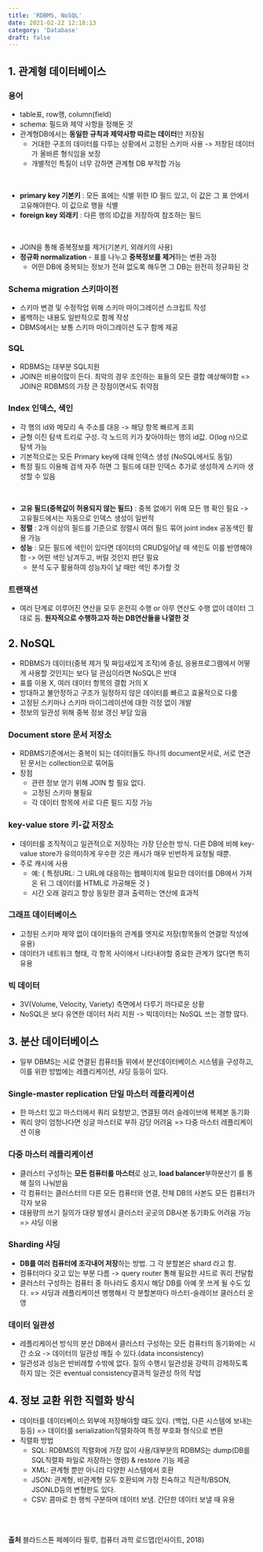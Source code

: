 ```yaml
---
title: 'RDBMS, NoSQL'
date: 2021-02-22 12:18:13
category: 'Database'
draft: false
---
```


<p>

## 1. 관계형 데이터베이스

### 용어
- table표, row행, column(field)
- schema: 필드와 제약 사항을 정해둔 것
- 관계형DB에서는 **동일한 규칙과 제약사항 따르는 데이터**만 저장됨 
  - 거대한 구조의 데이터를 다루는 상황에서 고정된 스키마 사용 -> 저장된 데이터가 올바른 형식임을 보장 
  - 개별적인 특질이 너무 강하면 관계형 DB 부적합 가능
  
<br />

- **primary key 기본키** : 모든 표에는 식별 위한 ID 필드 있고, 이 값은 그 표 안에서 고유해야한다. 이 값으로 행을 식별
- **foreign key 외래키** : 다른 행의 ID값을 저장하여 참조하는 필드
  
<br />

- JOIN을 통해 중복정보를 제거(기본키, 외래키의 사용)
- **정규화 normalization** - 표를 나누고 **중복정보를 제거**하는 변환 과정
  - 어떤 DB에 중복되는 정보가 전혀 없도록 해두면 그 DB는 완전히 정규화된 것

### Schema migration 스키마이전
- 스키마 변경 및 수정작업 위해 스키마 마이그레이션 스크립트 작성
- 롤백하는 내용도 일반적으로 함께 작성
- DBMS에서는 보통 스키마 마이그레이션 도구 함께 제공

### SQL
- RDBMS는 대부분 SQL지원
- JOIN은 비용이많이 든다. 최악의 경우 조인하는 표들의 모든 결합 예상해야함 => JOIN은 RDBMS의 가장 큰 장점이면서도 취약점

### Index 인덱스, 색인
- 각 행의 id와 메모리 속 주소를 대응 -> 해당 항목 빠르게 조회
- 균형 이진 탐색 트리로 구성. 각 노드의 키가 찾아야하는 행의 id값. O(log n)으로 탐색 가능
- 기본적으로는 모든 Primary key에 대해 인덱스 생성 (NoSQL에서도 동일)
- 특정 필드 이용해 검색 자주 하면 그 필드에 대한 인덱스 추가로 생성하게 스키마 생성할 수 있음
  
<br />

- **고유 필드(중복값이 허용되지 않는 필드)** : 중복 없애기 위해 모든 행 확인 필요 -> 고유필드에서는 자동으로 인덱스 생성이 일반적
- **정렬** : 2개 이상의 필드를 기준으로 정렬시 여러 필드 묶어 joint index 공동색인 활용 가능
- **성능** : 모든 필드에 색인이 있다면 데이터의 CRUD일어날 때 색인도 이를 반영해야함 -> 어떤 색인 남겨두고, 버릴 것인지 판단 필요
  - 분석 도구 활용하여 성능차이 날 때만 색인 추가할 것

### 트랜잭션 
- 여러 단계로 이루어진 연산을 모두 온전히 수행 or 아무 연산도 수행 없이 데이터 그대로 둠. **원자적으로 수행하고자 하는 DB연산들을 나열한 것**

## 2. NoSQL
- RDBMS가 데이터(중복 제거 및 짜임새있게 조작)에 중심, 응용프로그램에서 어떻게 사용할 것인지는 보다 덜 관심이라면 NoSQL은 반대
- 표를 이용 X, 여러 데이터 항목의 결합 거의 X
- 방대하고 불안정하고 구조가 일정하지 않은 데이터를 빠르고 효율적으로 다룸
- 고정된 스키마나 스키마 마이그레이션에 대한 걱정 없이 개발
- 정보의 일관성 위해 중복 정보 갱신 부담 있음

### Document store 문서 저장소 
- RDBMS기준에서는 중복이 되는 데이터들도 하나의 document문서로, 서로 연관된 문서는 collection으로 묶어둠
- 장점
  - 관련 정보 얻기 위해 JOIN 할 필요 없다.
  - 고정된 스키마 불필요
  - 각 데이터 항목에 서로 다른 필드 지정 가능

### key-value store 키-값 저장소
- 데이터를 조직적이고 일관적으로 저장하는 가장 단순한 방식. 다른 DB에 비해 key-value store가 유의미하게 우수한 것은 캐시가 매우 빈번하게 요청될 때뿐.
- 주로 캐시에 사용
  - 예: { 특정URL: 그 URL에 대응하는 웹페이지에 필요한 데이터를 DB에서 가져온 뒤 그 데이터를 HTML로 가공해둔 것 }
  - 시간 오래 걸리고 항상 동일한 결과 출력하는 연산에 효과적  

### 그래프 데이터베이스
- 고정된 스키마 제약 없이 데이터들의 관계를 엣지로 저장(항목들의 연결망 작성에 유용)
- 데이터가 네트워크 형태, 각 항목 사이에서 나타내야할 중요한 관계가 많다면 특히 유용

### 빅 데이터
- 3V(Volume, Velocity, Variety) 측면에서 다루기 까다로운 상황
- NoSQL은 보다 유연한 데이터 처리 지원 -> 빅데이터는 NoSQL 쓰는 경향 많다.

## 3. 분산 데이터베이스
- 일부 DBMS는 서로 연결된 컴퓨터들 위에서 분산데이터베이스 시스템을 구성하고, 이를 위한 방법에는 레플리케이션, 샤딩 등등이 있다.
  
### Single-master replication 단일 마스터 레플리케이션
- 한 마스터 있고 마스터에서 쿼리 요청받고, 연결된 여러 슬레이브에 복제본 동기화 
- 쿼리 양이 엄청나다면 싱글 마스터로 부하 감당 어려움 => 다중 마스터 레플리케이션 이용
  
### 다중 마스터 레플리케이션
- 클러스터 구성하는 **모든 컴퓨터를 마스터**로 삼고, **load balancer**부하분산기 를 통해 질의 나눠받음
- 각 컴퓨터는 클러스터의 다른 모든 컴퓨터와 연결, 전체 DB의 사본도 모든 컴퓨터가 각자 보유
- 대용량의 쓰기 질의가 대량 발생시 클러스터 곳곳의 DB사본 동기화도 어려움 가능 => 샤딩 이용

### Sharding 샤딩
- **DB를 여러 컴퓨터에 조각내어 저장**하는 방법. 그 각 분할본은 shard 라고 함.
- 컴퓨터마다 갖고 있는 부분 다름 -> query router 통해 필요한 샤드로 쿼리 전달함
- 클러스터 구성하는 컴퓨터 중 하나라도 중지시 해당 DB를 아예 못 쓰게 될 수도 있다. => 샤딩과 레플리케이션 병행해서 각 분할본마다 마스터-슬레이브 클러스터 운영

### 데이터 일관성
- 레플리케이션 방식의 분산 DB에서 클러스터 구성하는 모든 컴퓨터의 동기화에는 시간 소요 -> 데이터의 일관성 깨질 수 있다.(data inconsistency)
- 일관성과 성능은 반비례할 수밖에 없다. 질의 수행시 일관성을 강력히 강제하도록 하지 않는 것은 eventual consistency결과적 일관성 하의 작업

## 4. 정보 교환 위한 직렬화 방식
- 데이터를 데이터베이스 외부에 저장해야할 떄도 있다. (백업, 다른 시스템에 보내는 등등) => 데이터를 serialization직렬화하여 특정 부호화 형식으로 변환
- 직렬화 방법
  - SQL: RDBMS의 직렬화에 가장 많이 사용/대부분의 RDBMS는 dump(DB를 SQL직렬화 파일로 저장하는 명령) & restore 기능 제공
  - XML: 관계형 뿐만 아니라 다양한 시스템에서 호환
  - JSON: 관계형, 비관계형 모두 호환되며 가장 친숙하고 직관적/BSON, JSONLD등의 변형판도 있다.
  - CSV: 콤마로 한 행씩 구분하며 데이터 보냄. 간단한 데이터 보낼 때 유용

<br />
<br />

**출처** 블라드스톤 페헤이라 필루, 컴퓨터 과학 로드맵(인사이트, 2018)

</p>